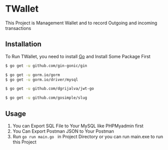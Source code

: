 # TWallet

This Project is Management Wallet and to record Outgoing and incoming transactions

## Installation

To Run TWallet, you need to install [Go](https://golang.org/dl/) and Install Some Package First

```bash
$ go get -u github.com/gin-gonic/gin
```

```bash
$ go get -u gorm.io/gorm
$ go get -u gorm.io/driver/mysql
```

```bash
$ go get -u github.com/dgrijalva/jwt-go
```

```bash
$ go get -u github.com/gosimple/slug
```
## Usage

1. You can Export SQL File to Your MySQL like PHPMyadmin first
2. You Can Export Postman JSON to Your Postman
3. Run ```go run main.go ``` in Project Directory or you can run main.exe to run this Project
